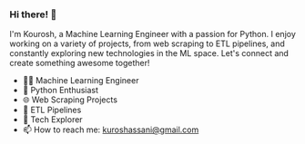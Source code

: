 ### Hi there! 👋
I'm Kourosh, a Machine Learning Engineer with a passion for Python. I enjoy working on a variety of projects, from web scraping to ETL pipelines, and constantly exploring new technologies in the ML space. Let's connect and create something awesome together!

- 👨‍💻 Machine Learning Engineer
- 🐍 Python Enthusiast
- 🌐 Web Scraping Projects
- 🔄 ETL Pipelines
- 🚀 Tech Explorer
- 📫 How to reach me: kuroshassani@gmail.com
